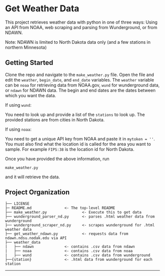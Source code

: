 Get Weather Data
==============================

This project retrieves weather data with python in one of three ways: Using an API
from NOAA, web scraping and parsing from Wunderground, or from NDAWN.

Note: NDAWN is limited to North Dakota data only (and a few stations
in northern Minnesota)

Getting Started
--------------------------

Clone the repo and navigate to the `make_weather.py` file. Open the
file and edit the
`weather`,
`begin_date`, and
`end_date`
variables. The `weather` variable can be `noaa` for retrieving data
from NOAA.gov, `wund` for wunderground data, or `ndawn` for NDAWN
data. The begin and end dates are the dates between which you want the
data.

If using `wund`:

You need to look up and provide a list of the `stations` to look
up. The provided stations are from cities in North Dakota.

If using `noaa`:

You need to get a unique API key from NOAA and paste it in `mytoken =
''`. You must also find what the location id is called for the area
you want to sample. For example `FIPS:38` is the location id for North Dakota.

Once you have provided the above information, run

`make_weather.py`

and it will retrieve the data.


Project Organization
------------

    ├── LICENSE
    ├─ README.md			   <- The top-level README 
    ├── make_weather.py      	 	   <- Execute this to get data
    ├── wunderground_parser_nd.py  	   <- parses .html weather data from wunderground
    ├── wunderground_scraper_nd.py	   <- scrapes wunderground for .html weather data
    ├── get_weather_ndawn.py		   <- requests data from ndawn.ndsu.nodak.edu via API
    ├── weather_data
    |	├── ndawn			   <- contains .csv data from ndawn
    |	├── noaa			   <- contains .csv data from noaa
    |	├── wund 			   <- contains .csv data from wunderground
    ├──{station}			   <- .html data from wunderground for each station

--------


